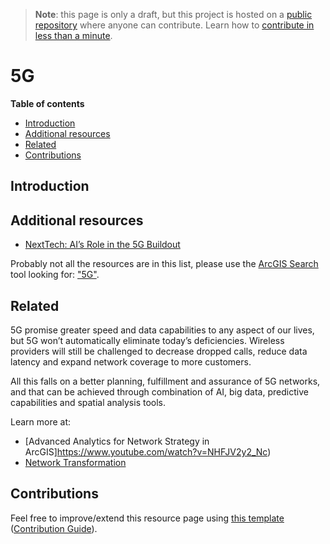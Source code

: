 > **Note**: this page is only a draft, but this project is hosted on a [public repository](https://github.com/hhkaos/awesome-arcgis) where anyone can contribute. Learn how to [contribute in less than a minute](https://github.com/hhkaos/awesome-arcgis/blob/master/CONTRIBUTING.md#contributions).

# 5G


<!-- START doctoc generated TOC please keep comment here to allow auto update -->
<!-- DON'T EDIT THIS SECTION, INSTEAD RE-RUN doctoc TO UPDATE -->
**Table of contents**

- [Introduction](#introduction)
- [Additional resources](#additional-resources)
- [Related](#related)
- [Contributions](#contributions)

<!-- END doctoc generated TOC please keep comment here to allow auto update -->

## Introduction


## Additional resources

* [NextTech: AI’s Role in the 5G Buildout](https://www.esri.com/about/newsroom/publications/wherenext/5g-network-buildout-with-ai/?adumkts=branding&aduc=social&adum=external&aduSF=twitter&aduca=m19wherenext&aduco=nexttech-5G&adut=social_team&adbsc=social_20190325_2724731&adbid=1110150538379689984&adbpl=tw&adbpr=16132791)

Probably not all the resources are in this list, please use the [ArcGIS Search](https://esri-es.github.io/arcgis-search/) tool looking for: ["5G"](https://esri-es.github.io/arcgis-search/?search="5g"&utm_campaign=awesome-list&utm_source=awesome-list&utm_medium=page).

## Related

5G promise greater speed and data capabilities to any aspect of our lives, but 5G won’t automatically eliminate today’s deficiencies. Wireless providers will still be challenged to decrease dropped calls, reduce data latency and expand network coverage to more customers.

All this falls on a better planning, fulfillment and assurance of 5G networks, and that can be achieved through combination of AI, big data, predictive capabilities and spatial analysis tools.

Learn more at:

* [Advanced Analytics for Network Strategy in ArcGIS]https://www.youtube.com/watch?v=NHFJV2y2_Nc)
* [Network Transformation](https://www.arcgis.com/apps/Cascade/index.html?appid=b2903da8069a423c8db99eeab1691251)

## Contributions

Feel free to improve/extend this resource page using [this template](https://github.com/hhkaos/awesome-arcgis/blob/master/templates/PRODUCT_PAGE_TEMPLATE.md) ([Contribution Guide](https://github.com/hhkaos/awesome-arcgis/blob/master/CONTRIBUTING.md)).
